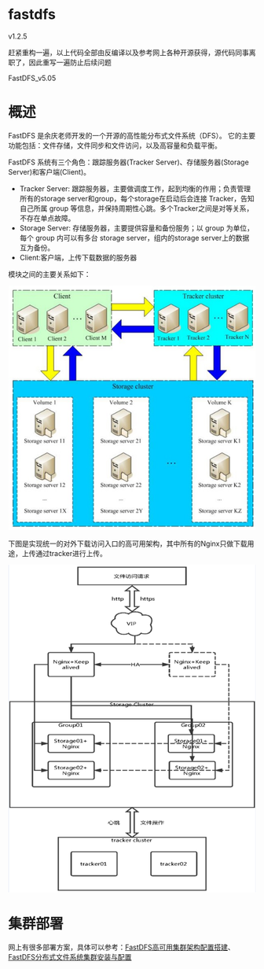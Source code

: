 # fastdfs

v1.2.5 

赶紧重构一遍，以上代码全部由反编译以及参考网上各种开源获得，源代码同事离职了，因此重写一遍防止后续问题

FastDFS_v5.05

# 概述

FastDFS 是余庆老师开发的一个开源的高性能分布式文件系统（DFS）。 它的主要功能包括：文件存储，文件同步和文件访问，以及高容量和负载平衡。 

FastDFS 系统有三个角色：跟踪服务器(Tracker Server)、存储服务器(Storage Server)和客户端(Client)。

- Tracker Server: 跟踪服务器，主要做调度工作，起到均衡的作用；负责管理所有的storage server和group，每个storage在启动后会连接 Tracker，告知自己所属 group 等信息，并保持周期性心跳。多个Tracker之间是对等关系，不存在单点故障。
- Storage Server: 存储服务器，主要提供容量和备份服务；以 group 为单位，每个 group 内可以有多台 storage server，组内的storage server上的数据互为备份。
- Client:客户端，上传下载数据的服务器 

模块之间的主要关系如下：

![FDFS的三个模块间关系](https://github.com/junehappylove/img_lib/blob/master/fastdfs/fdfs_relation.jpg "FDFS的三个模块间关系")

下图是实现统一的对外下载访问入口的高可用架构，其中所有的Nginx只做下载用途，上传通过tracker进行上传。 

![FDFS的高可用架构](https://github.com/junehappylove/img_lib/blob/master/fastdfs/fdfs_high_availability.jpg "FDFS的高可用架构")


# 集群部署

网上有很多部署方案，具体可以参考：[FastDFS高可用集群架构配置搭建](https://www.cnblogs.com/sunnydou/p/49b92d511047f4f9da6cd727cfd415d5.html)、[FastDFS分布式文件系统集群安装与配置](https://blog.csdn.net/xyang81/article/details/52928230)
